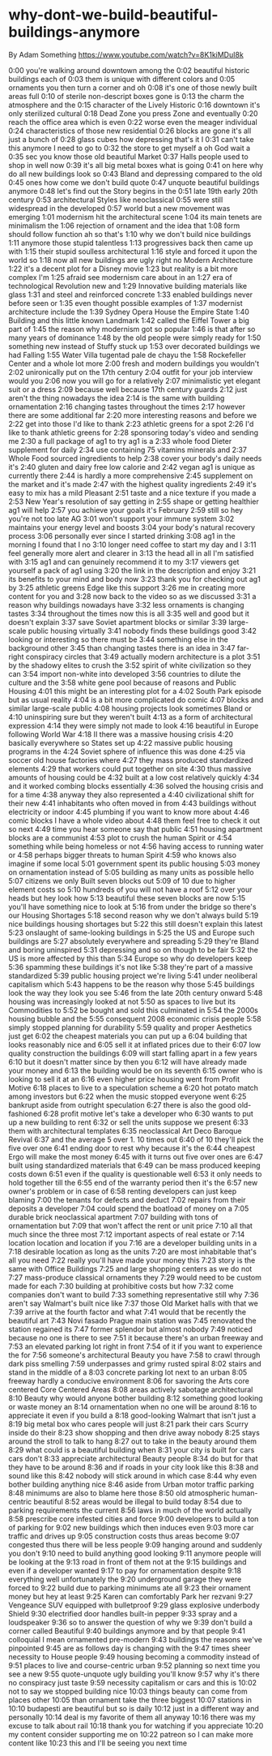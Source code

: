 
# why-dont-we-build-beautiful-buildings-anymore
By Adam Something
https://www.youtube.com/watch?v=8K1kiMDuI8k

0:00
you're walking around downtown among the
0:02
beautiful historic buildings each of
0:03
them is unique with different colors and
0:05
ornaments you then turn a corner and oh
0:08
it's one of those newly built areas full
0:10
of sterile non-descript boxes gone is
0:13
the charm the atmosphere and the
0:15
character of the Lively Historic
0:16
downtown it's only sterilized cultural
0:18
Dead Zone you press Zone and eventually
0:20
reach the office area which is even
0:22
worse even the meager individual
0:24
characteristics of those new residential
0:26
blocks are gone it's all just a bunch of
0:28
glass cubes how depressing that's it I
0:31
can't take this anymore I need to go to
0:32
the store to get myself a oh God wait a
0:35
sec you know those old beautiful Market
0:37
Halls people used to shop in well now
0:39
it's all big metal boxes what is going
0:41
on here why do all new buildings look so
0:43
Bland and depressing compared to the old
0:45
ones how come we don't build quote
0:47
unquote beautiful buildings anymore
0:48
let's find out the Story begins in the
0:51
late 19th early 20th century
0:53
architectural Styles like neoclassical
0:55
were still widespread in the developed
0:57
world but a new movement was emerging
1:01
modernism hit the architectural scene
1:04
its main tenets are minimalism the
1:06
rejection of ornament and the idea that
1:08
form should follow function ah so that's
1:10
why we don't build nice buildings
1:11
anymore those stupid talentless
1:13
progressives back then came up with
1:15
their stupid soulless architectural
1:16
style and forced it upon the world so
1:18
now all new buildings are ugly right no
Modern Architecture
1:22
it's a decent plot for a Disney movie
1:23
but reality is a bit more complex I'm
1:25
afraid see modernism care about in an
1:27
era of technological Revolution new and
1:29
Innovative building materials like glass
1:31
and steel and reinforced concrete
1:33
enabled buildings never before seen or
1:35
even thought possible examples of
1:37
modernist architecture include the
1:39
Sydney Opera House the Empire State
1:40
Building and this little known Landmark
1:42
called the Eiffel Tower a big part of
1:45
the reason why modernism got so popular
1:46
is that after so many years of dominance
1:48
by the old people were simply ready for
1:50
something new instead of Stuffy stuck up
1:53
over decorated buildings we had Falling
1:55
Water Villa tugentad pale de chayu the
1:58
Rockefeller Center and a whole lot more
2:00
fresh and modern buildings you wouldn't
2:02
unironically put on the 17th century
2:04
outfit for your job interview would you
2:06
now you will go for a relatively
2:07
minimalistic yet elegant suit or a dress
2:09
because well because 17th century guards
2:12
just aren't the thing nowadays the idea
2:14
is the same with building ornamentation
2:16
changing tastes throughout the times
2:17
however there are some additional far
2:20
more interesting reasons and before we
2:22
get into those I'd like to thank
2:23
athletic greens for a spot
2:26
I'd like to thank athletic greens for
2:28
sponsoring today's video and sending me
2:30
a full package of ag1 to try ag1 is a
2:33
whole food Dieter supplement for daily
2:34
use containing 75 vitamins minerals and
2:37
Whole Food sourced ingredients to help
2:38
cover your body's daily needs it's
2:40
gluten and dairy free low calorie and
2:42
vegan ag1 is unique as currently there
2:44
is hardly a more comprehensive
2:45
supplement on the market and it's made
2:47
with the highest quality ingredients
2:49
it's easy to mix has a mild Pleasant
2:51
taste and a nice texture if you made a
2:53
New Year's resolution of say getting in
2:55
shape or getting healthier ag1 will help
2:57
you achieve your goals it's February
2:59
still so hey you're not too late AG
3:01
won't support your immune system
3:02
maintains your energy level and boosts
3:04
your body's natural recovery process
3:06
personally ever since I started drinking
3:08
ag1 in the morning I found that I no
3:10
longer need coffee to start my day and I
3:11
feel generally more alert and clearer in
3:13
the head all in all I'm satisfied with
3:15
ag1 and can genuinely recommend it to my
3:17
viewers get yourself a pack of ag1 using
3:20
the link in the description and enjoy
3:21
its benefits to your mind and body now
3:23
thank you for checking out ag1 by
3:25
athletic greens Edge like this support
3:26
me in creating more content for you and
3:28
now back to the video so as we discussed
3:31
a reason why buildings nowadays have
3:32
less ornaments is changing tastes
3:34
throughout the times now this is all
3:35
well and good but it doesn't explain
3:37
save Soviet apartment blocks or similar
3:39
large-scale public housing virtually
3:41
nobody finds these buildings good
3:42
looking or interesting so there must be
3:44
something else in the background other
3:45
than changing tastes there is an idea in
3:47
far-right conspiracy circles that
3:49
actually modern architecture is a plot
3:51
by the shadowy elites to crush the
3:52
spirit of white civilization so they can
3:54
import non-white into developed
3:56
countries to dilute the culture and the
3:58
white gene pool because of reasons and
Public Housing
4:01
this might be an interesting plot for a
4:02
South Park episode but as usual reality
4:04
is a bit more complicated do comic
4:07
blocks and similar large-scale public
4:08
housing projects look sometimes Bland or
4:10
uninspiring sure but they weren't built
4:13
as a form of architectural expression
4:14
they were simply not made to look
4:16
beautiful in Europe following World War
4:18
II there was a massive housing crisis
4:20
basically everywhere so States set up
4:22
massive public housing programs in the
4:24
Soviet sphere of influence this was done
4:25
via soccer old house factories where
4:27
they mass produced standardized elements
4:29
that workers could put together on site
4:30
thus massive amounts of housing could be
4:32
built at a low cost relatively quickly
4:34
and it worked combing blocks essentially
4:36
solved the housing crisis and for a time
4:38
anyway they also represented a
4:40
civilizational shift for their new
4:41
inhabitants who often moved in from
4:43
buildings without electricity or indoor
4:45
plumbing if you want to know more about
4:46
comic blocks I have a whole video about
4:48
them feel free to check it out so next
4:49
time you hear someone say that public
4:51
housing apartment blocks are a communist
4:53
plot to crush the human Spirit or
4:54
something while being homeless or not
4:56
having access to running water or
4:58
perhaps bigger threats to human Spirit
4:59
who knows also imagine if some local
5:01
government spent its public housing
5:03
money on ornamentation instead of
5:05
building as many units as possible hello
5:07
citizens we only Built seven blocks out
5:09
of 10 due to higher element costs so
5:10
hundreds of you will not have a roof
5:12
over your heads but hey look how
5:13
beautiful these seven blocks are now
5:15
you'll have something nice to look at
5:16
from under the bridge so there's our
Housing Shortages
5:18
second reason why we don't always build
5:19
nice buildings housing shortages but
5:22
this still doesn't explain this latest
5:23
onslaught of same-looking buildings in
5:25
the US and Europe such buildings are
5:27
absolutely everywhere and spreading
5:29
they're Bland and boring uninspired
5:31
depressing and so on though to be fair
5:32
the US is more affected by this than
5:34
Europe so why do developers keep
5:36
spamming these buildings it's not like
5:38
they're part of a massive standardized
5:39
public housing project we're living
5:41
under neoliberal capitalism which
5:43
happens to be the reason why those
5:45
buildings look the way they look you see
5:46
from the late 20th century onward
5:48
housing was increasingly looked at not
5:50
as spaces to live but its Commodities to
5:52
be bought and sold this culminated in
5:54
the 2000s housing bubble and the
5:55
consequent 2008 economic crisis people
5:58
simply stopped planning for durability
5:59
quality and proper Aesthetics just get
6:02
the cheapest materials you can put up a
6:04
building that looks reasonably nice and
6:05
sell it at inflated prices due to their
6:07
low quality construction the buildings
6:09
will start falling apart in a few years
6:10
but it doesn't matter since by then you
6:12
will have already made your money and
6:13
the building would be on its seventh
6:15
owner who is looking to sell it at an
6:16
even higher price housing went from
Profit Motive
6:18
places to live to a speculation scheme a
6:20
hot potato match among investors but
6:22
when the music stopped everyone went
6:25
bankrupt aside from outright speculation
6:27
there is also the good old-fashioned
6:28
profit motive let's take a developer who
6:30
wants to put up a new building to rent
6:32
or sell the units suppose we present
6:33
them with architectural templates
6:35
neoclassical Art Deco Baroque Revival
6:37
and the average 5 over 1. 10 times out
6:40
of 10 they'll pick the five over one
6:41
ending door to rest why because it's the
6:44
cheapest Ergo will make the most money
6:45
with it turns out five over ones are
6:47
built using standardized materials that
6:49
can be mass produced keeping costs down
6:51
even if the quality is questionable well
6:53
it only needs to hold together till the
6:55
end of the warranty period then it's the
6:57
new owner's problem or in case of
6:58
renting developers can just keep blaming
7:00
the tenants for defects and deduct
7:02
repairs from their deposits a developer
7:04
could spend the boatload of money on a
7:05
durable brick neoclassical apartment
7:07
building with tons of ornamentation but
7:09
that won't affect the rent or unit price
7:10
all that much since the three most
7:12
important aspects of real estate or
7:14
location location and location if you
7:16
are a developer building units in a
7:18
desirable location as long as the units
7:20
are most inhabitable that's all you need
7:22
really you'll have made your money this
7:23
story is the same with Office Buildings
7:25
and large shopping centers as we do not
7:27
mass-produce classical ornaments they
7:29
would need to be custom made for each
7:30
building at prohibitive costs but how
7:32
come companies don't want to build
7:33
something representative still why
7:36
aren't say Walmart's built nice like
7:37
those Old Market halls with that we
7:39
arrive at the fourth factor and what
7:41
would that be recently the beautiful art
7:43
Novi fasado Prague main station was
7:45
renovated the station regained its
7:47
former splendor but almost nobody
7:49
noticed because no one is there to see
7:51
it because there's an urban freeway and
7:53
an elevated parking lot right in front
7:54
of it if you want to experience the for
7:56
someone's architectural Beauty you have
7:58
to crawl through dark piss smelling
7:59
underpasses and grimy rusted spiral
8:02
stairs and stand in the middle of a
8:03
concrete parking lot next to an urban
8:05
freeway hardly a conducive environment
8:06
for savoring the Arts core centered
Core Centered Areas
8:08
areas actively sabotage architectural
8:10
Beauty why would anyone bother building
8:12
something good looking or waste money an
8:14
ornamentation when no one will be around
8:16
to appreciate it even if you build a
8:18
good-looking Walmart that isn't just a
8:19
big metal box who cares people will just
8:21
park their cars Scurry inside do their
8:23
show shopping and then drive away nobody
8:25
stays around the stroll to talk to hang
8:27
out to take in the beauty around them
8:29
what could is a beautiful building when
8:31
your city is built for cars cars don't
8:33
appreciate architectural Beauty people
8:34
do but for that they have to be around
8:36
and if roads in your city look like this
8:38
and sound like this
8:42
nobody will stick around in which case
8:44
why even bother building anything nice
8:46
aside from Urban motor traffic parking
8:48
minimums are also to blame here those
8:50
old atmospheric human-centric beautiful
8:52
areas would be illegal to build today
8:54
due to parking requirements the current
8:56
laws in much of the world actually
8:58
prescribe core infested cities and force
9:00
developers to build a ton of parking for
9:02
new buildings which then induces even
9:03
more car traffic and drives up
9:05
construction costs thus areas become
9:07
congested thus there will be less people
9:09
hanging around and suddenly you don't
9:10
need to build anything good looking
9:11
anymore people will be looking at the
9:13
road in front of them not at the
9:15
buildings and even if a developer wanted
9:17
to pay for ornamentation despite
9:18
everything well unfortunately the
9:20
underground garage they were forced to
9:22
build due to parking minimums ate all
9:23
their ornament money but hey at least
9:25
Karen can comfortably Park her rezvani
9:27
Vengeance SUV equipped with bulletproof
9:29
glass explosive underbody Shield
9:30
electrified door handles built-in pepper
9:33
spray and a loudspeaker
9:36
so to answer the question of why we
9:39
don't build a corner called Beautiful
9:40
buildings anymore and by that people
9:41
colloquial I mean ornamented pre-modern
9:43
buildings the reasons we've pinpointed
9:45
are as follows day is changing with the
9:47
times sheer necessity to House people
9:49
housing becoming a commodity instead of
9:51
places to live and course-centric urban
9:52
planning so next time you see a new
9:55
quote-unquote ugly building you'll know
9:57
why it's there no conspiracy just taste
9:59
necessity capitalism or cars and this is
10:02
not to say we stopped building nice
10:03
things beauty can come from places other
10:05
than ornament take the three biggest
10:07
stations in
10:10
budapesti are beautiful but so is daily
10:12
just in a different way and personally
10:14
deal is my favorite of them all anyway
10:16
there was my excuse to talk about rail
10:18
thank you for watching if you appreciate
10:20
my content consider supporting me on
10:22
patreon so I can make more content like
10:23
this and I'll be seeing you next time
